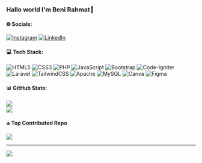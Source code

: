
### Hallo world I'm Beni Rahmat🙌


#### 🌐 Socials:
[![Instagram](https://img.shields.io/badge/Instagram-%23E4405F.svg?logo=Instagram&logoColor=white)](https://instagram.com/legionerybenny_01) [![LinkedIn](https://img.shields.io/badge/LinkedIn-%230077B5.svg?logo=linkedin&logoColor=white)](https://linkedin.com/in/beni-rahmat) 


#### 💻 Tech Stack:
![HTML5](https://img.shields.io/badge/html5-%23E34F26.svg?style=for-the-badge&logo=html5&logoColor=white) ![CSS3](https://img.shields.io/badge/css3-%231572B6.svg?style=for-the-badge&logo=css3&logoColor=white) ![PHP](https://img.shields.io/badge/php-%23777BB4.svg?style=for-the-badge&logo=php&logoColor=white) ![JavaScript](https://img.shields.io/badge/javascript-%23323330.svg?style=for-the-badge&logo=javascript&logoColor=%23F7DF1E) ![Bootstrap](https://img.shields.io/badge/bootstrap-%238511FA.svg?style=for-the-badge&logo=bootstrap&logoColor=white) ![Code-Igniter](https://img.shields.io/badge/CodeIgniter-%23EF4223.svg?style=for-the-badge&logo=codeIgniter&logoColor=white) ![Laravel](https://img.shields.io/badge/laravel-%23FF2D20.svg?style=for-the-badge&logo=laravel&logoColor=white) ![TailwindCSS](https://img.shields.io/badge/tailwindcss-%2338B2AC.svg?style=for-the-badge&logo=tailwind-css&logoColor=white) ![Apache](https://img.shields.io/badge/apache-%23D42029.svg?style=for-the-badge&logo=apache&logoColor=white) ![MySQL](https://img.shields.io/badge/mysql-4479A1.svg?style=for-the-badge&logo=mysql&logoColor=white) ![Canva](https://img.shields.io/badge/Canva-%2300C4CC.svg?style=for-the-badge&logo=Canva&logoColor=white) ![Figma](https://img.shields.io/badge/figma-%23F24E1E.svg?style=for-the-badge&logo=figma&logoColor=white)
#### 📊 GitHub Stats:
![](https://github-readme-stats.vercel.app/api?username=benirahmat&theme=neon&hide_border=false&include_all_commits=false&count_private=false)<br/>
![](https://nirzak-streak-stats.vercel.app/?user=benirahmat&theme=neon&hide_border=false)<br/>
<!-- ![](https://github-readme-stats.vercel.app/api/top-langs/?username=benirahmat&theme=neon&hide_border=false&include_all_commits=false&count_private=false&layout=compact) -->


#### 🔝 Top Contributed Repo
![](https://github-contributor-stats.vercel.app/api?username=benirahmat&limit=5&theme=dark&combine_all_yearly_contributions=true)

---
[![](https://visitcount.itsvg.in/api?id=benirahmat&icon=0&color=0)](https://visitcount.itsvg.in)

<!-- Proudly created with GPRM ( https://gprm.itsvg.in ) -->